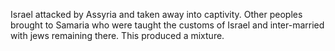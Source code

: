 Israel attacked by Assyria and taken away into captivity. 
Other peoples brought to Samaria who were taught the customs of Israel and inter-married with jews remaining there. This produced a mixture.

